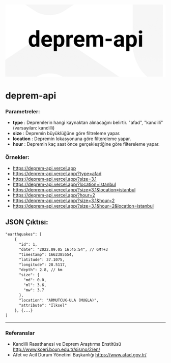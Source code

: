 ![banner](https://github.com/emirkabal/deprem-api/blob/master/.github/banner.jpg?raw=true)

# deprem-api
### Parametreler:
- **type** : Depremlerin hangi kaynaktan alınacağını belirtir. "afad", "kandilli" (varsayılan: kandilli)
- **size** : Depremin büyüklüğüne göre filtreleme yapar.
- **location** : Depremin lokasyonuna göre filtereleme yapar.
- **hour** : Depremin kaç saat önce gerçekleştiğine göre filtereleme yapar.


### Örnekler:
- https://deprem-api.vercel.app
- https://deprem-api.vercel.app/?type=afad
- https://deprem-api.vercel.app/?size=3.1
- https://deprem-api.vercel.app/?location=istanbul
- https://deprem-api.vercel.app/?size=3.1&location=istanbul
- https://deprem-api.vercel.app/?hour=2
- https://deprem-api.vercel.app/?size=3.1&hour=2
- https://deprem-api.vercel.app/?size=3.1&hour=2&location=istanbul

## JSON Çıktısı:
```jsonc
"earthquakes": [
    {
      "id": 1,
      "date": "2022.09.05 16:45:54", // GMT+3
      "timestamp": 1662385554,
      "latitude": 37.1075,
      "longitude": 28.5117,
      "depth": 2.8, // km
      "size": {
        "md": 0.0,
        "ml": 3.6,
        "mw": 3.7
      },
      "location": "ARMUTCUK-ULA (MUGLA)",
      "attribute": "İlksel"
    }, {...}
]
```
---
### Referanslar
- Kandi̇lli̇ Rasathanesi̇ ve Deprem Araştırma Ensti̇tüsü http://www.koeri.boun.edu.tr/sismo/2/en/
- Afet ve Acil Durum Yönetimi Başkanlığı https://www.afad.gov.tr/